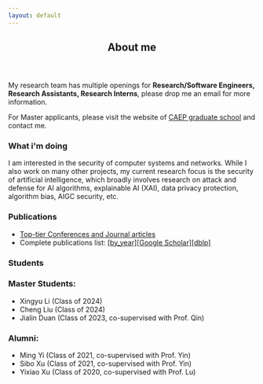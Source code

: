 ```yaml
---
layout: default
---
```


<article class="about  active" data-page="about">

  <header>
    <h2 class="h2 article-title">About me</h2>
  </header>

  <section class="about-text">
    <p>
      My research team has multiple openings for <b>Research/Software Engineers, Research Assistants, Research Interns</b>, please drop me an email for more information.
    </p>
    <p>
      For Master applicants, please visit the website of <a href="https://zsxx.gscaep.ac.cn/" target="_blank">CAEP graduate school</a> and contact me.
    </p>
  </section>

  <section class="about-text">
    <h3 class="h3">What i'm doing</h3>
    <p>
      I am interested in the security of computer systems and networks. While I also work on many other projects, my current research focus is the security of artificial intelligence, which broadly involves research on attack and defense for AI algorithms, explainable AI (XAI), data privacy protection, algorithm bias, AIGC security, etc.
    </p>
  </section>
  
  <section class="about-text">
    <h3 class="h3">Publications</h3>
    <div class ="blocks">
      <ul class="blocks">
        <li><a href="/toptier.html" target="_blank">Top-tier Conferences and Journal articles</a></li>
        <li>Complete publications list: <a href="/pubs.html">[by_year]</a><a href="https://scholar.google.com/citations?user=2ahbtVoAAAAJ" target="_blank">[Google Scholar]</a><a href="https://dblp.org/pid/34/8893-1.html" target="_blank">[dblp]</a></li>
      </ul>
      </div>
  </section>

  <section class="about-text">
    <h3 class="h3">Students</h3>
    <div class="students">
    <h3 id="master-students">Master Students:</h3>
      <ul>
        <li>Xingyu Li (Class of 2024)</li>
        <li>Cheng Liu (Class of 2024)</li>
        <li>Jialin Duan (Class of 2023, co-supervised with Prof. Qin)</li>
      </ul>
    </div>
    <div class="students">
    <h3 id="alumni">Alumni:</h3>
      <ul>
        <li>Ming Yi (Class of 2021, co-supervised with Prof. Yin)</li>
        <li>Sibo Xu (Class of 2021, co-supervised with Prof. Yin)</li>
        <li>Yixiao Xu (Class of 2020, co-supervised with Prof. Lu)</li>
      </ul>
    </div>
  </section>

</article>
